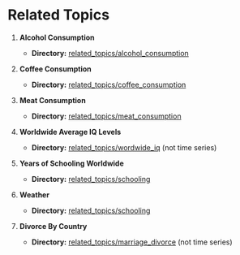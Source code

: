 # Related Topics

1. **Alcohol Consumption**
   - **Directory:** [related_topics/alcohol_consumption](/related_topics/alcohol_consumption/docs_alcohol.md)

2. **Coffee Consumption**
   - **Directory:** [related_topics/coffee_consumption](/related_topics/coffee_consumption/docs_coffee.md)

3. **Meat Consumption**
   - **Directory:** [related_topics/meat_consumption](/related_topics/meat_consumption/docs_meat.md)

4. **Worldwide Average IQ Levels**
   - **Directory:** [related_topics/wordwide_iq](/related_topics/wordwide_iq/docs_iq.md) (not time series)

5. **Years of Schooling Worldwide**
   - **Directory:** [related_topics/schooling](/related_topics/schooling/docs_schooling.md)

6. **Weather**
   - **Directory:** [related_topics/schooling](/related_topics/weather/docs_weather.md)
  
8. **Divorce By Country**
   - **Directory:** [related_topics/marriage_divorce](/related_topics/marriage_divorce/docs_marriage.md) (not time series)

